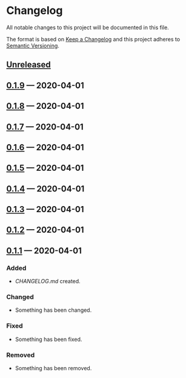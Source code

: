 # Changelog

All notable changes to this project will be documented in this file.

The format is based on [Keep a Changelog](http://keepachangelog.com)
and this project adheres to [Semantic Versioning](http://semver.org/spec/v2.0.0.html).


## [Unreleased]

## [0.1.9] — 2020-04-01

## [0.1.8] — 2020-04-01

## [0.1.7] — 2020-04-01

## [0.1.6] — 2020-04-01

## [0.1.5] — 2020-04-01

## [0.1.4] — 2020-04-01

## [0.1.3] — 2020-04-01

## [0.1.2] — 2020-04-01

## [0.1.1] — 2020-04-01
### Added
- _CHANGELOG.md_ created.
### Changed
- Something has been changed.
### Fixed
- Something has been fixed.
### Removed
- Something has been removed.


[0.1.1]: https://github.com/mitchdzugan/allpa/compare/0.0.0...0.1.1
[0.1.2]: https://github.com/mitchdzugan/allpa/compare/0.1.1...0.1.2
[0.1.3]: https://github.com/mitchdzugan/allpa/compare/0.1.2...0.1.3
[0.1.4]: https://github.com/mitchdzugan/allpa/compare/0.1.3...0.1.4
[0.1.5]: https://github.com/mitchdzugan/allpa/compare/0.1.4...0.1.5
[0.1.6]: https://github.com/mitchdzugan/allpa/compare/0.1.5...0.1.6
[0.1.7]: https://github.com/mitchdzugan/allpa/compare/0.1.6...0.1.7
[0.1.8]: https://github.com/mitchdzugan/allpa/compare/0.1.7...0.1.8
[0.1.9]: https://github.com/mitchdzugan/allpa/compare/0.1.8...0.1.9
[Unreleased]: https://github.com/mitchdzugan/allpa/compare/0.1.9...HEAD
